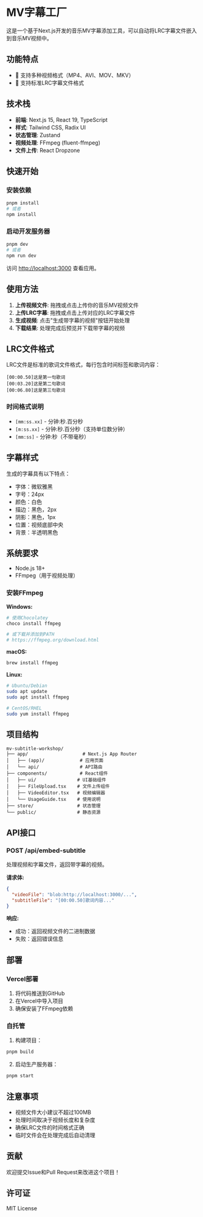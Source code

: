 # MV字幕工厂

这是一个基于Next.js开发的音乐MV字幕添加工具，可以自动将LRC字幕文件嵌入到音乐MV视频中。

## 功能特点

- 🎵 支持多种视频格式（MP4、AVI、MOV、MKV）
- 📝 支持标准LRC字幕文件格式

## 技术栈

- **前端**: Next.js 15, React 19, TypeScript
- **样式**: Tailwind CSS, Radix UI
- **状态管理**: Zustand
- **视频处理**: FFmpeg (fluent-ffmpeg)
- **文件上传**: React Dropzone

## 快速开始

### 安装依赖

```bash
pnpm install
# 或者
npm install
```

### 启动开发服务器

```bash
pnpm dev
# 或者
npm run dev
```

访问 [http://localhost:3000](http://localhost:3000) 查看应用。

## 使用方法

1. **上传视频文件**: 拖拽或点击上传你的音乐MV视频文件
2. **上传LRC字幕**: 拖拽或点击上传对应的LRC字幕文件
3. **生成视频**: 点击"生成带字幕的视频"按钮开始处理
4. **下载结果**: 处理完成后预览并下载带字幕的视频

## LRC文件格式

LRC文件是标准的歌词文件格式，每行包含时间标签和歌词内容：

```
[00:00.50]这是第一句歌词
[00:03.20]这是第二句歌词
[00:06.80]这是第三句歌词
```

### 时间格式说明

- `[mm:ss.xx]` - 分钟:秒.百分秒
- `[m:ss.xx]` - 分钟:秒.百分秒（支持单位数分钟）
- `[mm:ss]` - 分钟:秒（不带毫秒）

## 字幕样式

生成的字幕具有以下特点：
- 字体：微软雅黑
- 字号：24px
- 颜色：白色
- 描边：黑色，2px
- 阴影：黑色，1px
- 位置：视频底部中央
- 背景：半透明黑色

## 系统要求

- Node.js 18+ 
- FFmpeg（用于视频处理）

### 安装FFmpeg

**Windows:**
```bash
# 使用Chocolatey
choco install ffmpeg

# 或下载并添加到PATH
# https://ffmpeg.org/download.html
```

**macOS:**
```bash
brew install ffmpeg
```

**Linux:**
```bash
# Ubuntu/Debian
sudo apt update
sudo apt install ffmpeg

# CentOS/RHEL
sudo yum install ffmpeg
```

## 项目结构

```
mv-subtitle-workshop/
├── app/                    # Next.js App Router
│   ├── (app)/             # 应用页面
│   └── api/               # API路由
├── components/            # React组件
│   ├── ui/               # UI基础组件
│   ├── FileUpload.tsx    # 文件上传组件
│   ├── VideoEditor.tsx   # 视频编辑器
│   └── UsageGuide.tsx    # 使用说明
├── store/                # 状态管理
└── public/               # 静态资源
```

## API接口

### POST /api/embed-subtitle

处理视频和字幕文件，返回带字幕的视频。

**请求体:**
```json
{
  "videoFile": "blob:http://localhost:3000/...",
  "subtitleFile": "[00:00.50]歌词内容..."
}
```

**响应:**
- 成功：返回视频文件的二进制数据
- 失败：返回错误信息

## 部署

### Vercel部署

1. 将代码推送到GitHub
2. 在Vercel中导入项目
3. 确保安装了FFmpeg依赖

### 自托管

1. 构建项目：
```bash
pnpm build
```

2. 启动生产服务器：
```bash
pnpm start
```

## 注意事项

- 视频文件大小建议不超过100MB
- 处理时间取决于视频长度和复杂度
- 确保LRC文件的时间格式正确
- 临时文件会在处理完成后自动清理

## 贡献

欢迎提交Issue和Pull Request来改进这个项目！

## 许可证

MIT License
